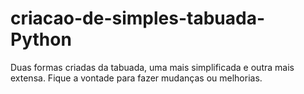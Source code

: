 # criacao-de-simples-tabuada-Python
Duas formas criadas da tabuada, uma mais simplificada e outra mais extensa. Fique a vontade para fazer mudanças ou melhorias. 
